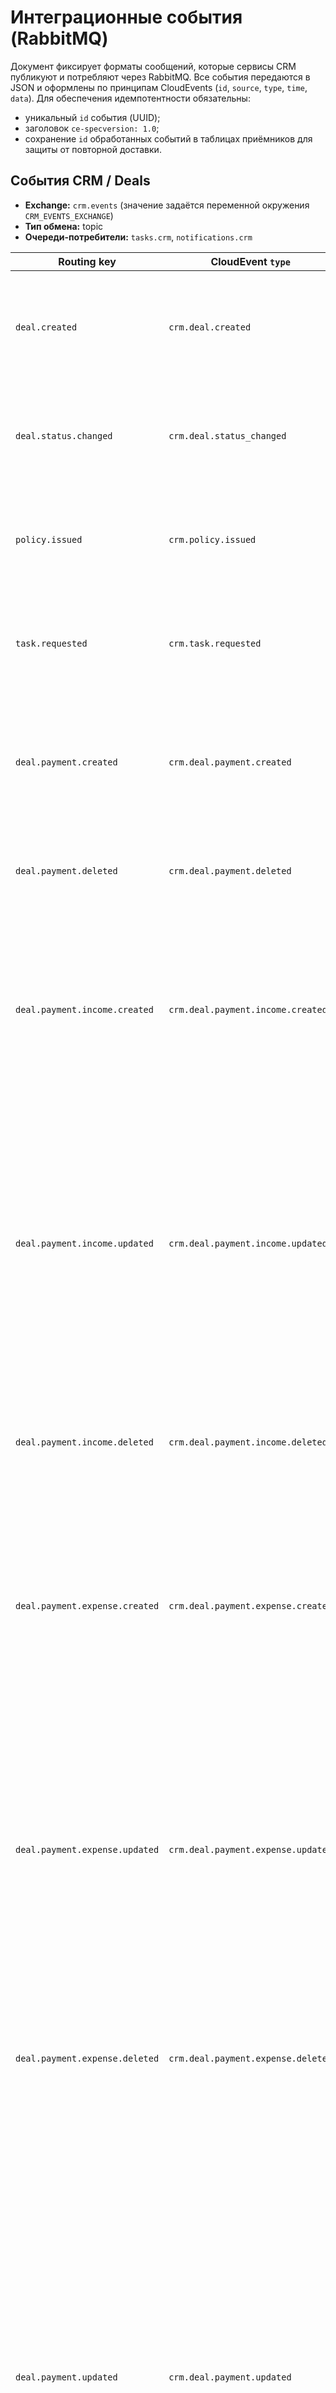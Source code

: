 # Интеграционные события (RabbitMQ)

Документ фиксирует форматы сообщений, которые сервисы CRM публикуют и потребляют через RabbitMQ. Все события передаются в JSON и оформлены по принципам CloudEvents (`id`, `source`, `type`, `time`, `data`). Для обеспечения идемпотентности обязательны:
- уникальный `id` события (UUID);
- заголовок `ce-specversion: 1.0`;
- сохранение `id` обработанных событий в таблицах приёмников для защиты от повторной доставки.

## События CRM / Deals
- **Exchange:** `crm.events` (значение задаётся переменной окружения `CRM_EVENTS_EXCHANGE`)
- **Тип обмена:** topic
- **Очереди-потребители:** `tasks.crm`, `notifications.crm`

| Routing key | CloudEvent `type` | `data` | Идемпотентность |
| --- | --- | --- | --- |
| `deal.created` | `crm.deal.created` | `{ "deal_id": "uuid", "client_id": "uuid", "title": "string", "status": "draft", "created_at": "datetime", "sales_agent_id": "uuid" }` | Потребители хранят `event_id` в таблице связей; повторное событие игнорируется. |
| `deal.status.changed` | `crm.deal.status_changed` | `{ "deal_id": "uuid", "old_status": "draft", "new_status": "issuing", "changed_at": "datetime", "actor_id": "uuid" }` | CRM повторно не публикует одинаковые переходы; потребители проверяют пару (`deal_id`, `event_id`). |
| `policy.issued` | `crm.policy.issued` | `{ "policy_id": "uuid", "deal_id": "uuid", "effective_from": "date", "effective_to": "date", "premium_amount": 12345.67 }` | Tasks/Notifications сохраняют `policy_id` + `event_id`. |
| `task.requested` | `crm.task.requested` | `{ "task_id": "uuid", "deal_id": "uuid", "subject": "string", "assignee_id": "uuid", "due_date": "date" }` | CRM Tasks сверяет `task_id` и создаёт/обновляет запись, сохраняя `event_id`. |
| `deal.payment.created` | `crm.deal.payment.created` | `{ "deal_id": "uuid", "policy_id": "uuid", "payment_id": "uuid", "sequence": 1, "planned_amount": "12345.67", "status": "scheduled", "planned_date": "date" }` | Потребители фиксируют `payment_id` + `event_id`. |
| `deal.payment.deleted` | `crm.deal.payment.deleted` | `{ "deal_id": "uuid", "policy_id": "uuid", "payment_id": "uuid", "deleted_at": "datetime" }` | Потребители помечают запись удалённой и сохраняют `event_id`. |
| `deal.payment.income.created` | `crm.deal.payment.income.created` | `{ "deal_id": "uuid", "policy_id": "uuid", "payment_id": "uuid", "income": { "income_id": "uuid", "category": "client_payment", "amount": "1234.56", "posted_at": "date", "note": "string", "created_by_id": "uuid", "updated_by_id": null } }` | Идемпотентность по `income_id` в сочетании с `event_id`. |
| `deal.payment.income.updated` | `crm.deal.payment.income.updated` | `{ "deal_id": "uuid", "policy_id": "uuid", "payment_id": "uuid", "income": { "income_id": "uuid", "category": "client_payment", "amount": "1234.56", "posted_at": "date", "note": "string", "created_by_id": "uuid", "updated_by_id": "uuid" }, "previous": { "amount": "1200.00", "category": "client_payment", "posted_at": "date", "note": null } }` | Потребители фиксируют `income_id` и проверяют версию по `event_id`. |
| `deal.payment.income.deleted` | `crm.deal.payment.income.deleted` | `{ "deal_id": "uuid", "policy_id": "uuid", "payment_id": "uuid", "income": { "income_id": "uuid", "deleted_at": "datetime", "deleted_by_id": "uuid" } }` | Удаление обрабатывается по `income_id`; повторные события игнорируются. |
| `deal.payment.expense.created` | `crm.deal.payment.expense.created` | `{ "deal_id": "uuid", "policy_id": "uuid", "payment_id": "uuid", "expense": { "expense_id": "uuid", "category": "agent_fee", "amount": "654.33", "posted_at": "date", "note": "string", "created_by_id": "uuid", "updated_by_id": null } }` | Идемпотентность по `expense_id` и `event_id`. |
| `deal.payment.expense.updated` | `crm.deal.payment.expense.updated` | `{ "deal_id": "uuid", "policy_id": "uuid", "payment_id": "uuid", "expense": { "expense_id": "uuid", "category": "agent_fee", "amount": "654.33", "posted_at": "date", "note": "string", "created_by_id": "uuid", "updated_by_id": "uuid" }, "previous": { "amount": "600.00", "category": "agent_fee", "posted_at": "date", "note": null } }` | Потребители фиксируют `expense_id` и `event_id`, обновляя запись только при новой версии. |
| `deal.payment.expense.deleted` | `crm.deal.payment.expense.deleted` | `{ "deal_id": "uuid", "policy_id": "uuid", "payment_id": "uuid", "expense": { "expense_id": "uuid", "deleted_at": "datetime", "deleted_by_id": "uuid" } }` | Повторы распознаются по `expense_id` + `event_id`. |
| `deal.payment.updated` | `crm.deal.payment.updated` | `{ "deal_id": "uuid", "policy_id": "uuid", "payment": { "payment_id": "uuid", "sequence": 1, "status": "posted", "actual_date": "date", "incomes_total": "13000.00", "expenses_total": "654.33", "net_total": "12345.67", "updated_at": "datetime", "updated_by_id": "uuid", "incomes": [{ "income_id": "uuid", "category": "client_payment", "amount": "13000.00", "posted_at": "date", "note": "string", "created_by_id": "uuid", "updated_by_id": "uuid" }], "expenses": [{ "expense_id": "uuid", "category": "agent_fee", "amount": "654.33", "posted_at": "date", "note": "string", "created_by_id": "uuid", "updated_by_id": "uuid" }] } }` | Потребители сверяют агрегат по `payment_id` и сохраняют `event_id`; при расхождениях переписывают вложенные записи по идентификаторам `income_id`/`expense_id`. |

> Payload событий `deal.payment.*` повторяет структуру объектов платёжного API модуля CRM/Deals; см. [docs/api/payments.md](api/payments.md) для полного описания REST-контрактов.

> Routing key `deal.payment.income.*` и `deal.payment.expense.*` отражают операции по доходам и расходам одного платежа. Приёмники должны хранить пары (`income_id`, `event_id`) и (`expense_id`, `event_id`) в собственных журналах идемпотентности и синхронизировать агрегаты с учётом вложенных массивов в событии `deal.payment.updated`.

## События Tasks
- **Exchange:** `tasks.events` (управляется переменной `CRM_TASKS_EVENTS_EXCHANGE`)
- **Тип обмена:** topic
- **Очереди-потребители:** `notifications.tasks`
- **Source:** `tasks.tasks` (значение задаётся `CRM_TASKS_EVENTS_SOURCE`)

| Routing key | CloudEvent `type` | `data` | Идемпотентность |
| --- | --- | --- | --- |
| `task.created` | `tasks.task.created` | `{ "task_id": "uuid", "subject": "string", "assignee_id": "uuid\|null", "author_id": "uuid\|null", "status": "pending", "due_date": "datetime\|null", "scheduled_for": "datetime\|null", "context": { "deal_id": "uuid", "client_id": "uuid", "policy_id": "uuid" } }` | Событие публикует встроенный модуль CRM Tasks; Notifications хранит `event_id` и журналирует дополнительные поля для аналитики. |
| `task.status.changed` | `tasks.task.status_changed` | `{ "task_id": "uuid", "old_status": "in_progress", "new_status": "waiting", "changed_at": "datetime" }` | Изменения публикует CRM Tasks; потребители определяют повторы по `event_id`. Доступные значения `old_status`/`new_status`: `new` (Новая), `in_progress` (В работе), `waiting` (В ожидании), `done` (Выполнена), `cancelled` (Отменена). |
| `task.reminder` | `tasks.task.reminder` | `{ "task_id": "uuid", "remind_at": "datetime", "channel": "sse" }` | Напоминание публикует CRM Tasks; Notifications хранит `event_id` и дополнительно учитывает комбинацию (`task_id`, `remind_at`) при построении витрин. |

> Обработка напоминаний выполняется сервисом `TaskReminderProcessor`: он опрашивает Redis-очередь `CRM_TASKS_REMINDERS_QUEUE_KEY` каждые `CRM_TASKS_REMINDERS_POLL_INTERVAL_MS` миллисекунд, публикуя событие и удаляя элемент из очереди; при ошибке напоминание переотправляется с задержкой.

> Поле `channel` соответствует каналу доставки напоминания и принимает значения `sse` (значение по умолчанию) или `telegram` — в зависимости от параметра, который был передан при создании напоминания через Tasks API.

> Поля `assignee_id`, `author_id`, `due_date`, `scheduled_for` и ключи объекта `context` могут принимать значение `null`, если соответствующие данные не заданы в задаче.

## События Notifications
- **Exchange:** `notifications.events`
- **Тип обмена:** topic
- **Очереди-потребители:** `gateway.notifications`

| Routing key | CloudEvent `type` | `data` | Идемпотентность |
| --- | --- | --- | --- |
| `notification.dispatched` | `notifications.notification.dispatched` | `{ "notification_id": "uuid", "user_id": "uuid", "channels": ["telegram"], "template": "deal.status.changed", "created_at": "datetime" }` | Gateway ведёт таблицу доставленных уведомлений (idempotent key = `notification_id`). |
| `notification.failed` | `notifications.notification.failed` | `{ "notification_id": "uuid", "user_id": "uuid", "channel": "telegram", "reason": "blocked" }` | Notifications сохраняет `notification_id` + `event_id` в собственной БД. |
| `notification.read` | `notifications.notification.read` | `{ "notification_id": "uuid", "user_id": "uuid", "read_at": "datetime" }` | Gateway обновляет состояние и проверяет `event_id`. |

## События Documents
- **Exchange:** `documents.events`
- **Тип обмена:** topic
- **Очереди-потребители:** `crm.documents`, `notifications.documents`

| Routing key | CloudEvent `type` | `data` | Идемпотентность |
| --- | --- | --- | --- |
| `document.uploaded` | `documents.document.uploaded` | `{ "document_id": "uuid", "owner_type": "deal", "owner_id": "uuid", "title": "string", "uploaded_by": "uuid", "uploaded_at": "datetime" }` | CRM проверяет `document_id`, сохраняет `event_id`. |
| `document.deleted` | `documents.document.deleted` | `{ "document_id": "uuid", "deleted_at": "datetime", "deleted_by": "uuid" }` | Потребители хранят `document_id` + `event_id`. |

## Требования к обработчикам
- Приёмники обязаны обрабатывать повторную доставку (`at-least-once`), опираясь на `id` события.
- Все события подписываются заголовком `X-Trace-Id`, который должен логироваться для трассировки сквозных операций.
- Несовместимые изменения формата `data` оформляются как новые routing key (`*.v2`).
